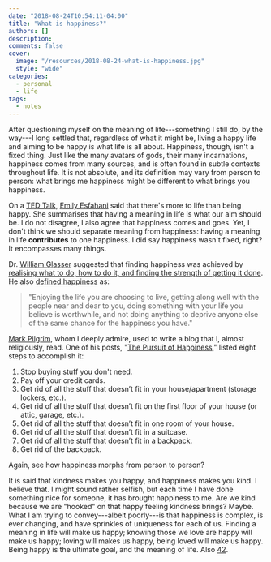 ```yaml
---
date: "2018-08-24T10:54:11-04:00"
title: "What is happiness?"
authors: []
description:
comments: false
cover:
  image: "/resources/2018-08-24-what-is-happiness.jpg"
  style: "wide"
categories:
  - personal
  - life
tags:
  - notes
---
```

After questioning myself on the meaning of life---something I still do, by the way---I long settled that, regardless of what it might be, living a happy life and aiming to be happy is what life is all about. Happiness, though, isn't a fixed thing. Just like the many avatars of gods, their many incarnations, happiness comes from many sources, and is often found in subtle contexts throughout life. It is not absolute, and its definition may vary from person to person: what brings me happiness might be different to what brings you happiness.

On a [TED Talk](https://www.ted.com/talks/emily_esfahani_smith_there_s_more_to_life_than_being_happy/transcript), [Emily Esfahani](https://www.ted.com/speakers/emily_esfahani_smith) said that there's more to life than being happy. She summarises that having a meaning in life is what our aim should be. I do not disagree, I also agree that happiness comes and goes. Yet, I don't think we should separate meaning from happiness: having a meaning in life **contributes** to one happiness. I did say happiness wasn't fixed, right? It encompasses many things.

Dr. [William Glasser](https://en.wikipedia.org/wiki/William_Glasser) suggested that finding happiness was achieved by [realising what to do, how to do it, and finding the strength of getting it done](https://blogs.psychcentral.com/adhd/2010/06/is-there-such-a-thing-as-positive-addiction-dr-glasser-thinks-so-but-do-you/). He also [defined happiness](https://books.google.com/books?id=lHeBF01uFrYC&lpg=PP1&dq=Warning%3A%20Psychiatry%20Can%20Be%20Hazardous%20to%20Your%20Mental%20Health&pg=PP1#v=onepage&q=Warning:%20Psychiatry%20Can%20Be%20Hazardous%20to%20Your%20Mental%20Health&f=false) as:

> "Enjoying the life you are choosing to live, getting along well with the people near and dear to you, doing something with your life you believe is worthwhile, and not doing anything to deprive anyone else of the same chance for the happiness you have."

[Mark Pilgrim](https://en.wikipedia.org/wiki/Mark_Pilgrim), whom I deeply admire, used to write a blog that I, almost religiously, read. One of his posts, "[The Pursuit of Happiness](http://web.archive.org/web/20081106145239/http://diveintomark.org/archives/2008/11/03/the-pursuit-of-happiness)," listed eight steps to accomplish it:

1. Stop buying stuff you don't need.
2. Pay off your credit cards.
3. Get rid of all the stuff that doesn’t fit in your house/apartment (storage lockers, etc.).
4. Get rid of all the stuff that doesn’t fit on the first floor of your house (or attic, garage, etc.).
5. Get rid of all the stuff that doesn’t fit in one room of your house.
6. Get rid of all the stuff that doesn’t fit in a suitcase.
7. Get rid of all the stuff that doesn’t fit in a backpack.
8. Get rid of the backpack.

Again, see how happiness morphs from person to person?

It is said that kindness makes you happy, and happiness makes you kind. I believe that. I might sound rather selfish, but each time I have done something nice for someone, it has brought happiness to me. Are we kind because we are "hooked" on that happy feeling kindness brings? Maybe. What I am trying to convey---albeit poorly---is that happiness is complex, is ever changing, and have sprinkles of uniqueness for each of us. Finding a meaning in life will make us happy; knowing those we love are happy will make us happy; loving will makes us happy, being loved will make us happy. Being happy is the ultimate goal, and the meaning of life. Also [42](https://www.independent.co.uk/life-style/history/42-the-answer-to-life-the-universe-and-everything-2205734.html).